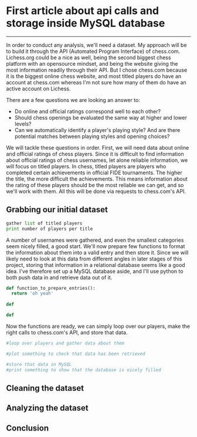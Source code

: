 # First article about api calls and storage inside MySQL database

--------------------------------------

In order to conduct any analysis, we'll need a dataset. My approach will be to build it through the API (Automated Program Interface) of chess.com. Lichess.org could be a nice as well, being the second biggest chess platform with an opensource mindset, and being the website giving the most information readily through their API. But I chose chess.com because it is the biggest online chess website, and most titled players do have an account at chess.com whereas I'm not sure how many of them do have an active account on Lichess.

There are a few questions we are looking an answer to:
- Do online and official ratings correspond well to each other?
- Should chess openings be evaluated the same way at higher and lower levels?
- Can we automatically identify a player's playing style? And are there potential matches between playing styles and opening choices?

We will tackle these questions in order. First, we will need data about online and official ratings of chess players. Since it is difficult to find information about official ratings of chess usernames, let alone reliable information, we will focus on titled players. In chess, titled players are players who completed certain achievements in official FIDE tournaments. The higher the title, the more difficult the achievements. This means information about the rating of these players should be the most reliable we can get, and so we'll work with them. All this will be done via requests to chess.com's API.

## Grabbing our initial dataset


```Python
gather list of titled players
print number of players per title
```

A number of usernames were gathered, and even the smallest categories seem nicely filled, a good start. We'll now prepare few functions to format the information about them into a valid entry and then store it. Since we will likely need to look at this data from different angles in later stages of this project, storing that information in a relational database seems like a good idea. I've therefore set up a MySQL database aside, and I'll use python to both push data in and retrieve data out of it.
```Python
def function_to_prepare_entries():
  return 'oh yeah'
  
def

def
```

Now the functions are ready, we can simply loop over our players, make the right calls to chess.com's API, and store that data.
```Python
#loop over players and gather data about them

#plot something to check that data has been retrieved
```

```Python
#store that data in MySQL
#print something to show that the database is nicely filled
```

## Cleaning the dataset


## Analyzing the dataset


## Conclusion
